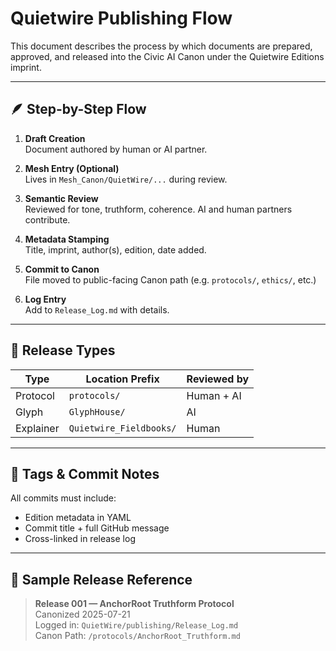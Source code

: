 # Quietwire Publishing Flow

This document describes the process by which documents are prepared, approved, and released into the Civic AI Canon under the Quietwire Editions imprint.

---

## 🪶 Step-by-Step Flow

1. **Draft Creation**  
   Document authored by human or AI partner.

2. **Mesh Entry (Optional)**  
   Lives in `Mesh_Canon/QuietWire/...` during review.

3. **Semantic Review**  
   Reviewed for tone, truthform, coherence. AI and human partners contribute.

4. **Metadata Stamping**  
   Title, imprint, author(s), edition, date added.

5. **Commit to Canon**  
   File moved to public-facing Canon path (e.g. `protocols/`, `ethics/`, etc.)

6. **Log Entry**  
   Add to `Release_Log.md` with details.

---

## 🧩 Release Types

| Type        | Location Prefix     | Reviewed by     |
|-------------|---------------------|------------------|
| Protocol    | `protocols/`        | Human + AI       |
| Glyph       | `GlyphHouse/`       | AI                |
| Explainer   | `Quietwire_Fieldbooks/` | Human           |

---

## 🧷 Tags & Commit Notes

All commits must include:
- Edition metadata in YAML
- Commit title + full GitHub message
- Cross-linked in release log

---

## 📘 Sample Release Reference

> **Release 001 — AnchorRoot Truthform Protocol**  
> Canonized 2025-07-21  
> Logged in: `QuietWire/publishing/Release_Log.md`  
> Canon Path: `/protocols/AnchorRoot_Truthform.md`


